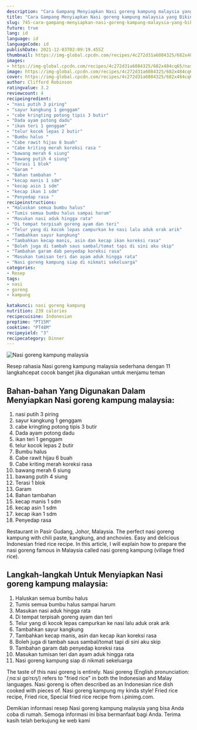 ```yaml
---
description: "Cara Gampang Menyiapkan Nasi goreng kampung malaysia yang Bikin Ngiler"
title: "Cara Gampang Menyiapkan Nasi goreng kampung malaysia yang Bikin Ngiler"
slug: 745-cara-gampang-menyiapkan-nasi-goreng-kampung-malaysia-yang-bikin-ngiler
future: true
lang: id
language: id
languageCode: id
publishDate: 2021-12-03T02:09:19.455Z 
thumbnail: https://img-global.cpcdn.com/recipes/4c272d31a6084325/682x484cq65/nasi-goreng-kampung-malaysia-foto-resep-utama.png
images:
- https://img-global.cpcdn.com/recipes/4c272d31a6084325/682x484cq65/nasi-goreng-kampung-malaysia-foto-resep-utama.png
image: https://img-global.cpcdn.com/recipes/4c272d31a6084325/682x484cq65/nasi-goreng-kampung-malaysia-foto-resep-utama.png
cover: https://img-global.cpcdn.com/recipes/4c272d31a6084325/682x484cq65/nasi-goreng-kampung-malaysia-foto-resep-utama.png
author: Clifford Robinson
ratingvalue: 3.2
reviewcount: 4
recipeingredient:
- "nasi putih 3 piring"
- "sayur kangkung 1 genggam"
- "cabe kringting potong tipis 3 butir"
- "Dada ayam potong dadu"
- "ikan teri 1 genggam"
- "telur kocok lepas 2 butir"
- "Bumbu halus "
- "Cabe rawit hijau 6 buah"
- "Cabe kriting merah koreksi rasa "
- "bawang merah 6 siung"
- "bawang putih 4 siung"
- "Terasi 1 blok"
- "Garam "
- "Bahan tambahan "
- "kecap manis 1 sdm"
- "kecap asin 1 sdm"
- "kecap ikan 1 sdm"
- "Penyedap rasa "
recipeinstructions:
- "Haluskan semua bumbu halus"
- "Tumis semua bumbu halus sampai harum"
- "Masukan nasi aduk hingga rata"
- "Di tempat terpisah goreng ayam dan teri"
- "Telur yang di kocok lepas campurkan ke nasi lalu aduk orak arik"
- "Tambahkan sayur kangkung"
- "Tambahkan kecap manis, asin dan kecap ikan koreksi rasa"
- "Boleh juga di tambah saus sambal/tomat tapi di sini aku skip"
- "Tambahan garam dab penyedap koreksi rasa"
- "Masukan tumisan teri dan ayam aduk hingga rata"
- "Nasi goreng kampung siap di nikmati sekeluarga"
categories:
- Resep
tags:
- nasi
- goreng
- kampung

katakunci: nasi goreng kampung 
nutrition: 239 calories
recipecuisine: Indonesian
preptime: "PT15M"
cooktime: "PT48M"
recipeyield: "3"
recipecategory: Dinner
---
```



![Nasi goreng kampung malaysia](https://img-global.cpcdn.com/recipes/4c272d31a6084325/682x484cq65/nasi-goreng-kampung-malaysia-foto-resep-utama.png)

Resep rahasia Nasi goreng kampung malaysia  sederhana dengan 11 langkahcepat cocok banget jika digunakan untuk menjamu teman

<!--inarticleads1-->

## Bahan-bahan Yang Digunakan Dalam Menyiapkan Nasi goreng kampung malaysia:

1. nasi putih 3 piring
1. sayur kangkung 1 genggam
1. cabe kringting potong tipis 3 butir
1. Dada ayam potong dadu
1. ikan teri 1 genggam
1. telur kocok lepas 2 butir
1. Bumbu halus 
1. Cabe rawit hijau 6 buah
1. Cabe kriting merah koreksi rasa 
1. bawang merah 6 siung
1. bawang putih 4 siung
1. Terasi 1 blok
1. Garam 
1. Bahan tambahan 
1. kecap manis 1 sdm
1. kecap asin 1 sdm
1. kecap ikan 1 sdm
1. Penyedap rasa 

Restaurant in Pasir Gudang, Johor, Malaysia. The perfect nasi goreng kampung with chili paste, kangkung, and anchovies. Easy and delicious Indonesian fried rice recipe. In this article, I will explain how to prepare the nasi goreng famous in Malaysia called nasi goreng kampung (village fried rice). 

<!--inarticleads2-->

## Langkah-langkah Untuk Menyiapkan Nasi goreng kampung malaysia:

1. Haluskan semua bumbu halus
1. Tumis semua bumbu halus sampai harum
1. Masukan nasi aduk hingga rata
1. Di tempat terpisah goreng ayam dan teri
1. Telur yang di kocok lepas campurkan ke nasi lalu aduk orak arik
1. Tambahkan sayur kangkung
1. Tambahkan kecap manis, asin dan kecap ikan koreksi rasa
1. Boleh juga di tambah saus sambal/tomat tapi di sini aku skip
1. Tambahan garam dab penyedap koreksi rasa
1. Masukan tumisan teri dan ayam aduk hingga rata
1. Nasi goreng kampung siap di nikmati sekeluarga


The taste of this nasi goreng is entirely. Nasi goreng (English pronunciation: /ˌnɑːsi ɡɒˈrɛŋ/) refers to &#34;fried rice&#34; in both the Indonesian and Malay languages. Nasi goreng is often described as an Indonesian rice dish cooked with pieces of. Nasi goreng kampung my kinda style! Fried rice recipe, Fried rice, Special fried rice recipe from i.pinimg.com. 

Demikian informasi  resep Nasi goreng kampung malaysia   yang bisa Anda coba di rumah. Semoga informasi ini bisa bermanfaat bagi Anda. Terima kasih telah berkujung ke web kami
